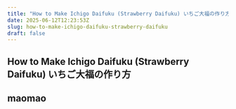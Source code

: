 ```yaml
---
title: "How to Make Ichigo Daifuku (Strawberry Daifuku) いちご大福の作り方"
date: 2025-06-12T12:23:53Z
slug: how-to-make-ichigo-daifuku-strawberry-daifuku
draft: false
---
```


## How to Make Ichigo Daifuku (Strawberry Daifuku) いちご大福の作り方

## maomao


